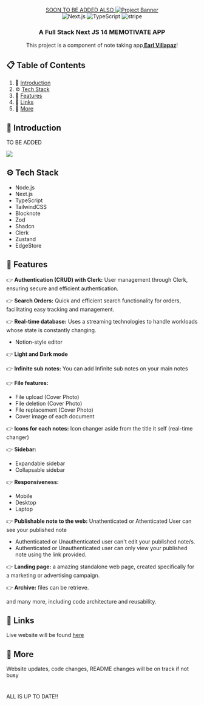 <div align="center">
  <br />
    <a href="" target="_blank"> SOON TO BE ADDED ALSO
      <img src="" alt="Project Banner">
    </a>
  <br />

  <div>
    <img src="https://img.shields.io/badge/-Next_JS_14-black?style=for-the-badge&logoColor=white&logo=nextdotjs&color=000000" alt="Next.js" />
    <img src="https://img.shields.io/badge/-TypeScript-black?style=for-the-badge&logoColor=white&logo=typescript&color=3178C6" alt="TypeScript" />
    <img src="https://img.shields.io/badge/-Stripe-black?style=for-the-badge&logoColor=white&logo=stripe&color=008CDD" alt="stripe" />
  </div>

  <h3 align="center">A Full Stack Next JS 14 MEMOTIVATE APP</h3>

   <div align="center">
     This project is a component of note taking app<a href="" target="_blank"><b> Earl Villapaz</b></a>!
    </div>
</div>

## 📋 <a name="table">Table of Contents</a>

1. 🤖 [Introduction](#introduction)
2. ⚙️ [Tech Stack](#tech-stack)
3. 🔋 [Features](#features)
4. 🔗 [Links](#links)
5. 🚀 [More](#more)

## <a name="introduction">🤖 Introduction</a>

TO BE ADDED

<a href="https://discord.gg/B5MypwTPeh" target="_blank"><img src="https://github.com/sujatagunale/EasyRead/assets/151519281/618f4872-1e10-42da-8213-1d69e486d02e" /></a>

## <a name="tech-stack">⚙️ Tech Stack</a>

- Node.js
- Next.js
- TypeScript
- TailwindCSS
- Blocknote
- Zod
- Shadcn
- Clerk
- Zustand
- EdgeStore

## <a name="features">🔋 Features</a>

👉 **Authentication (CRUD) with Clerk:** User management through Clerk, ensuring secure and efficient authentication.

👉 **Search Orders:** Quick and efficient search functionality for orders, facilitating easy tracking and management.

👉 **Real-time database:** Uses a streaming technologies to handle workloads whose state is constantly changing.
  - Notion-style editor

👉 **Light and Dark mode**

👉 **Infinite sub notes:** You can add Infinite sub notes on your main notes

👉 **File features:**
  - File upload (Cover Photo)
  - File deletion (Cover Photo)
  - File replacement (Cover Photo)
  - Cover image of each document

👉 **Icons for each notes:** Icon changer aside from the title it self (real-time changer)

👉 **Sidebar:**
  - Expandable sidebar
  - Collapsable sidebar

👉 **Responsiveness:**
  - Mobile
  - Desktop
  - Laptop

👉 **Publishable note to the web:** Unathenticated or Athenticated User can see your published note
  - Authenticated or Unauthenticated user can't edit your published note/s.
  - Authenticated or Unauthenticated user can only view your published note using the link provided.

👉 **Landing page:** a amazing standalone web page, created specifically for a marketing or advertising campaign.

👉 **Archive:** files can be retrieve.

and many more, including code architecture and reusability.

## <a name="links">🔗 Links</a>

Live website will be found [here](https://memotivate.vercel.app/)

## <a name="more">🚀 More</a>

Website updates, code changes, README changes will be on track if not busy

#

ALL IS UP TO DATE!!